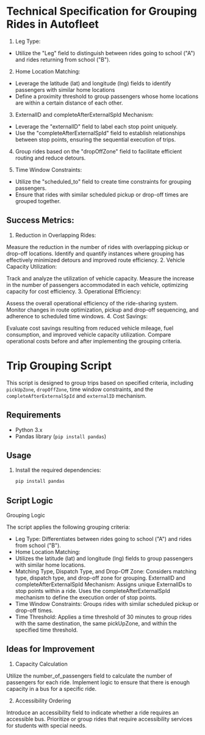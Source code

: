 # Technical Specification for Grouping Rides in Autofleet

1. Leg Type:

- Utilize the "Leg" field to distinguish between rides going to school ("A") and rides returning from school ("B").

2. Home Location Matching:

- Leverage the latitude (lat) and longitude (lng) fields to identify passengers with similar home locations
- Define a proximity threshold to group passengers whose home locations are within a certain distance of each other.

3. ExternalID and completeAfterExternalSpId Mechanism:

- Leverage the "externalID" field to label each stop point uniquely.
- Use the "completeAfterExternalSpId" field to establish relationships between stop points, ensuring the sequential execution of trips.

4. Group rides based on the "dropOffZone" field to facilitate efficient routing and reduce detours.

5. Time Window Constraints:

- Utilize the "scheduled_to" field to create time constraints for grouping passengers.
- Ensure that rides with similar scheduled pickup or drop-off times are grouped together.


## Success Metrics:
1. Reduction in Overlapping Rides:

Measure the reduction in the number of rides with overlapping pickup or drop-off locations.
Identify and quantify instances where grouping has effectively minimized detours and improved route efficiency.
2. Vehicle Capacity Utilization:

Track and analyze the utilization of vehicle capacity.
Measure the increase in the number of passengers accommodated in each vehicle, optimizing capacity for cost efficiency.
3. Operational Efficiency:

Assess the overall operational efficiency of the ride-sharing system.
Monitor changes in route optimization, pickup and drop-off sequencing, and adherence to scheduled time windows.
4. Cost Savings:

Evaluate cost savings resulting from reduced vehicle mileage, fuel consumption, and improved vehicle capacity utilization.
Compare operational costs before and after implementing the grouping criteria.


# Trip Grouping Script

This script is designed to group trips based on specified criteria, including `pickUpZone`, `dropOffZone`, time window constraints, and the `completeAfterExternalSpId` and `externalID` mechanism.

## Requirements

- Python 3.x
- Pandas library (`pip install pandas`)

## Usage

1. Install the required dependencies:

   ```bash
   pip install pandas
   
## Script Logic

Grouping Logic

The script applies the following grouping criteria:

- Leg Type:
Differentiates between rides going to school ("A") and rides from school ("B").
- Home Location Matching:
- Utilizes the latitude (lat) and longitude (lng) fields to group passengers with similar home locations.
- Matching Type, Dispatch Type, and Drop-Off Zone:
Considers matching type, dispatch type, and drop-off zone for grouping.
ExternalID and completeAfterExternalSpId Mechanism:
Assigns unique ExternalIDs to stop points within a ride.
Uses the completeAfterExternalSpId mechanism to define the execution order of stop points.
- Time Window Constraints:
Groups rides with similar scheduled pickup or drop-off times.
- Time Threshold:
Applies a time threshold of 30 minutes to group rides with the same destination, the same pickUpZone, and within the specified time threshold.


## Ideas for Improvement

1. Capacity Calculation

Utilize the number_of_passengers field to calculate the number of passengers for each ride.
Implement logic to ensure that there is enough capacity in a bus for a specific ride.

2. Accessibility Ordering

Introduce an accessibility field to indicate whether a ride requires an accessible bus.
Prioritize or group rides that require accessibility services for students with special needs.
